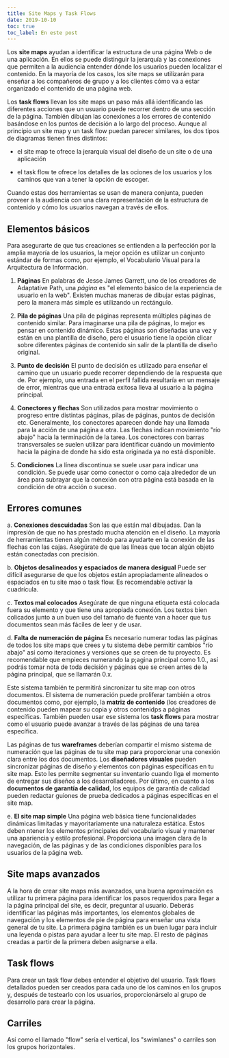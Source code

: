```yaml
--- 
title: Site Maps y Task Flows
date: 2019-10-10
toc: true
toc_label: En este post
---
```


Los **site maps** ayudan a identificar la estructura de una página Web o de una aplicación. En ellos se puede distinguir la jerarquía y las conexiones que permiten a la audiencia entender dónde los usuarios pueden localizar el contenido.  En la mayoría de los casos, los site maps se utilizarán para enseñar a los compañeros de grupo y a los clientes cómo va a estar organizado el contenido de una página web.

Los **task flows** llevan los site maps un paso más allá identificando las diferentes acciones que un usuario puede recorrer dentro de una sección de la página. También dibujan las conexiones a los errores de contenido basándose en los puntos de decisión a lo largo del proceso. Aunque al principio un site map y un task flow puedan parecer similares, los dos tipos de diagramas tienen fines distintos: 

* el site map te ofrece la jerarquía visual del diseño de un site o de una aplicación

* el task flow te ofrece los detalles de las ociones de los usuarios y los caminos que van a tener la opción de escoger.

Cuando estas dos herramientas se usan de manera conjunta, pueden proveer a la audiencia con una clara representación de la estructura de contenido y cómo los usuarios navegan a través de ellos.

## Elementos básicos ##

Para asegurarte de que tus creaciones se entienden a la perfección por la amplia mayoría de los usuarios, la mejor opción es utilizar un conjunto estándar de formas como, por ejemplo, el Vocabulario Visual para la Arquitectura de Información.

1. **Páginas**
En palabras de Jesse James Garrett, uno de los creadores de Adaptative Path, una *página* es "el elemento básico de la experiencia de usuario en la web". Existen muchas maneras de dibujar estas páginas, pero la manera más simple es utilizando un rectángulo. 

2. **Pila de páginas**
Una pila de páginas representa múltiples páginas de contenido similar. Para imaginarse una pila de páginas, lo mejor es pensar en contenido dinámico. Estas páginas son diseñadas una vez y están en una plantilla de diseño, pero el usuario tiene la opción clicar sobre diferentes páginas de contenido sin salir de la plantilla de diseño original.

3. **Punto de decisión** 
El punto de decisión es utilizado para enseñar el camino que un usuario puede recorrer dependiendo de la respuesta que de. Por ejemplo, una entrada en el perfil fallida resultaría en un mensaje de error, mientras que una entrada exitosa lleva al usuario a la página principal.

4. **Conectores y flechas** 
Son utilizados para mostrar movimiento o progreso entre distintas páginas, pilas de páginas, puntos de decisión etc. Generalmente, los conectores aparecen donde hay una llamada para la acción de una página a otra. Las flechas indican movimiento "río abajo" hacia la terminación de la tarea. Los conectores con barras transversales se suelen utilizar para identificar cuándo un movimiento hacia la página de donde ha sido esta originada ya no está disponible.

5. **Condiciones**
La línea discontinua se suele usar para indicar una condición. Se puede usar como conector o como caja alrededor de un área para subrayar que la conexión con otra página está basada en la condición de otra acción o suceso.

## Errores comunes ##

a. **Conexiones descuidadas** Son las que están mal dibujadas. Dan la impresión de que no has prestado mucha atención en el diseño. La mayoría de herramientas tienen algún método para ayudarte en la conexión de las flechas con las cajas. Asegúrate de que las líneas que tocan algún objeto están conectadas con precisión.

b. **Objetos desalineados y espaciados de manera desigual** Puede ser difícil asegurarse de que los objetos están apropiadamente alineados o espaciados en tu site mao o task flow. Es recomendable activar la cuadrícula.

c. **Textos mal colocados** Asegúrate de que ninguna etiqueta está colocada fuera su elemento y que tiene una apropiada conexión. Los textos bien colicados junto a un buen uso del tamaño de fuente van a hacer que tus documentos sean más fáciles de leer y de usar.

d. **Falta de numeración de página** Es necesario numerar todas las páginas de todos los site maps que crees y tu sistema debe permitir cambios "río abajo" así como iteraciones y versiones que se creen de tu proyecto. Es recomendable que empieces numerando la p;agina principal como 1.0., así podrás tomar nota de toda decisión y páginas que se creen antes de la página principal, que se llamarán 0.x.

Este sistema también te permitirá sincronizar tu site map con otros documentos. El sistema de numeración puede proliferar también a otros documentos como, por ejemplo, la **matriz de contenido** (los creadores de contenido pueden mapear su copia y otros contenidps a páginas específicas. También pueden usar ese sistema los **task flows** para mostrar como el usuario puede avanzar a través de las páginas de una tarea específica.

Las páginas de tus **wareframes** deberían compartir el mismo sistema de numeración que las páginas de tu site map para proporcionar una conexión clara entre los dos documentos. Los **diseñadores visuales** pueden sincronizar páginas de diseño y elementos con páginas específicas en tu site map. Esto les permite segmentar su inventario cuando llga el momento de entregar sus diseños a los desarrolladores. Por último, en cuanto a los **documentos de garantía de calidad**, los equipos de garantía de calidad pueden redactar guiones de prueba dedicados a páginas específicas en el site map.

e. **El site map simple** Una página web básica tiene funcionalidades dinámicas limitadas y mayoritariamente una naturaleza estática. Estos deben ntener los elementos principales del vocabulario visual y mantener una apariencia y estilo profesional. Proporciona una imagen clara de la navegación, de las páginas y de las condiciones disponibles para los usuarios de la página web.

## Site maps avanzados ##

A la hora de crear site maps más avanzados, una buena aproximación es utilizar tu primera página para identificar los pasos requeridos para llegar a la página principal del site, es decir, preguntar al usuario. Deberás identificar las páginas más importantes, los elementos globales de navegación y los elementos de pie de página para enseñar una vista general de tu site. La primera página también es un buen lugar para incluir una leyenda o pistas para ayudar a leer tu site map. El resto de páginas creadas a partir de la primera deben asignarse a ella.

## Task flows ##

Para crear un task flow debes entender el objetivo del usuario. Task flows detallados pueden ser creados para cada uno de los caminos en los grupos y, después de testearlo con los usuarios, proporcionárselo al grupo de desarrollo para crear la página.

## Carriles ##

Así como el llamado "flow" sería el vertical, los "swimlanes" o carriles son los grupos horizontales.








